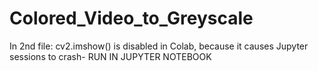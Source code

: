 # Colored_Video_to_Greyscale
In 2nd file: 
cv2.imshow() is disabled in Colab, because it causes Jupyter sessions to crash- RUN IN JUPYTER NOTEBOOK
